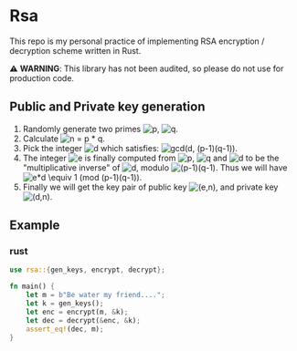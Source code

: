 # Rsa

This repo is my personal practice of implementing RSA encryption / decryption scheme written in Rust.

⚠️ **WARNING**: This library has not been audited, so please do not use for production code.

## Public and Private key generation
1. Randomly generate two primes <img src="https://latex.codecogs.com/svg.latex?p" title="p" />, <img src="https://latex.codecogs.com/svg.latex?q" title="q" />.
2. Calculate <img src="https://latex.codecogs.com/svg.latex?n&space;=&space;p&space;*&space;q" title="n = p * q" />.
3. Pick the integer <img src="https://latex.codecogs.com/svg.latex?d" title="d" /> which satisfies: <img src="https://latex.codecogs.com/svg.latex?gcd(d,&space;(p-1)(q-1))" title="gcd(d, (p-1)(q-1))" />.
4. The integer <img src="https://latex.codecogs.com/svg.latex?e" title="e" /> is finally computed from <img src="https://latex.codecogs.com/svg.latex?p" title="p" />, <img src="https://latex.codecogs.com/svg.latex?q" title="q" /> and <img src="https://latex.codecogs.com/svg.latex?d" title="d" /> to be the "multiplicative inverse" of <img src="https://latex.codecogs.com/svg.latex?d" title="d" />, modulo <img src="https://latex.codecogs.com/svg.latex?(p-1)(q-1)" title="(p-1)(q-1)" />. Thus we will have <img src="https://latex.codecogs.com/svg.latex?e*d&space;\equiv&space;1&space;(mod&space;(p-1)(q-1))" title="e*d \equiv 1 (mod (p-1)(q-1))" />.
5. Finally we will get the key pair of public key <img src="https://latex.codecogs.com/svg.latex?(e,n)" title="(e,n)" />, and private key <img src="https://latex.codecogs.com/svg.latex?(d,n)" title="(d,n)" />.

## Example

### rust
```rust
use rsa::{gen_keys, encrypt, decrypt};

fn main() {
	let m = b"Be water my friend....";
	let k = gen_keys();
	let enc = encrypt(m, &k);
	let dec = decrypt(&enc, &k);
	assert_eq!(dec, m);
}
```
